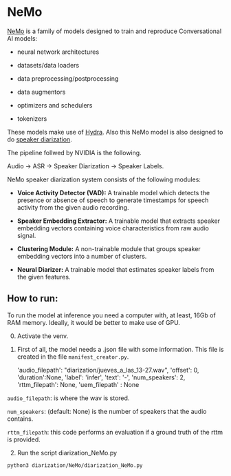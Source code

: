 # NeMo

[NeMo](https://docs.nvidia.com/deeplearning/nemo/user-guide/docs/en/main/core/core.html) is a family of models designed to train and reproduce Conversational AI models:

* neural network architectures

* datasets/data loaders

* data preprocessing/postprocessing

* data augmentors

* optimizers and schedulers

* tokenizers

These models make use of [Hydra](https://hydra.cc/). Also this NeMo model is also designed to do [speaker diarization](https://docs.nvidia.com/deeplearning/nemo/user-guide/docs/en/main/asr/speaker_diarization/intro.html). 

The pipeline follwed by NVIDIA is the following.

Audio &rarr; ASR &rarr; Speaker Diarization &rarr; Speaker Labels. 

NeMo speaker diarization system consists of the following modules:

* **Voice Activity Detector (VAD):** A trainable model which detects the presence or absence of speech to generate timestamps for speech activity from the given audio recording.

* **Speaker Embedding Extractor:** A trainable model that extracts speaker embedding vectors containing voice characteristics from raw audio signal.

* **Clustering Module:** A non-trainable module that groups speaker embedding vectors into a number of clusters.

* **Neural Diarizer:** A trainable model that estimates speaker labels from the given features.

## How to run:

To run the model at inference you need a computer with, at least, 16Gb of RAM memory. Ideally, it would be better to make use of GPU.

0. Activate the venv.

1. First of all, the model needs a .json file with some information. This file is created in the file ```manifest_creator.py```.

    'audio_filepath': "diarization/jueves_a_las_13-27.wav", 
    'offset': 0, 
    'duration':None, 
    'label': 'infer', 
    'text': '-', 
    'num_speakers': 2, 
    'rttm_filepath': None, 
    'uem_filepath' : None

```audio_filepath```: is where the wav is stored.

```num_speakers```: (default: None) is the number of speakers that the audio contains. 

```rttm_filepath```: this code performs an evaluation if a ground truth of the rttm is provided. 

2. Run the script diarization_NeMo.py

```python3 diarization/NeMo/diarization_NeMo.py ```